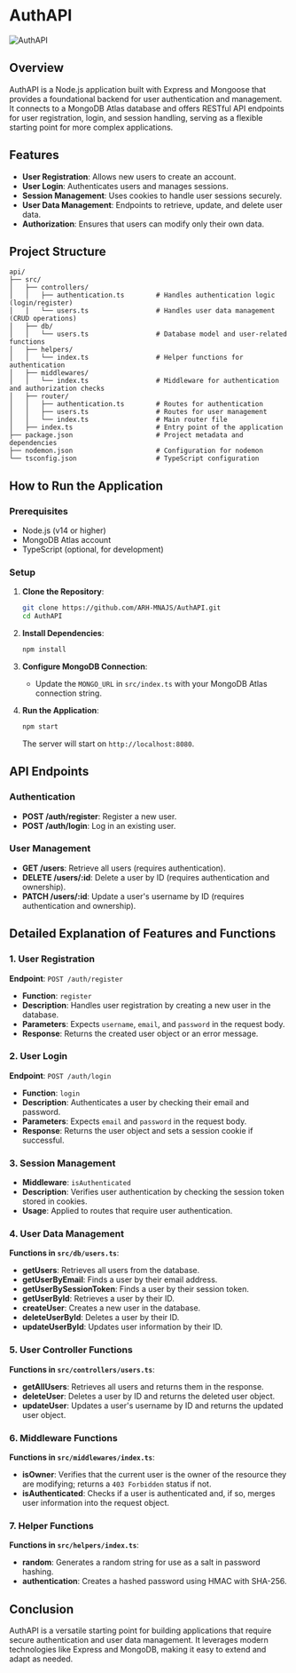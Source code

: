 # AuthAPI
![AuthAPI](https://github.com/ARH-MNAJS/AuthAPI/blob/master/cover.png?raw=true)
## Overview

AuthAPI is a Node.js application built with Express and Mongoose that provides a foundational backend for user authentication and management. It connects to a MongoDB Atlas database and offers RESTful API endpoints for user registration, login, and session handling, serving as a flexible starting point for more complex applications.

## Features

- **User Registration**: Allows new users to create an account.
- **User Login**: Authenticates users and manages sessions.
- **Session Management**: Uses cookies to handle user sessions securely.
- **User Data Management**: Endpoints to retrieve, update, and delete user data.
- **Authorization**: Ensures that users can modify only their own data.

## Project Structure

```plaintext
api/
├── src/
│   ├── controllers/
│   │   ├── authentication.ts        # Handles authentication logic (login/register)
│   │   └── users.ts                 # Handles user data management (CRUD operations)
│   ├── db/
│   │   └── users.ts                 # Database model and user-related functions
│   ├── helpers/
│   │   └── index.ts                 # Helper functions for authentication
│   ├── middlewares/
│   │   └── index.ts                 # Middleware for authentication and authorization checks
│   ├── router/
│   │   ├── authentication.ts        # Routes for authentication
│   │   ├── users.ts                 # Routes for user management
│   │   └── index.ts                 # Main router file
│   ├── index.ts                     # Entry point of the application
├── package.json                     # Project metadata and dependencies
├── nodemon.json                     # Configuration for nodemon
└── tsconfig.json                    # TypeScript configuration
```

## How to Run the Application

### Prerequisites

- Node.js (v14 or higher)
- MongoDB Atlas account
- TypeScript (optional, for development)

### Setup

1. **Clone the Repository**:
   ```bash
   git clone https://github.com/ARH-MNAJS/AuthAPI.git
   cd AuthAPI
   ```

2. **Install Dependencies**:
   ```bash
   npm install
   ```

3. **Configure MongoDB Connection**:
   - Update the `MONGO_URL` in `src/index.ts` with your MongoDB Atlas connection string.

4. **Run the Application**:
   ```bash
   npm start
   ```

   The server will start on `http://localhost:8080`.

## API Endpoints

### Authentication

- **POST /auth/register**: Register a new user.
- **POST /auth/login**: Log in an existing user.

### User Management

- **GET /users**: Retrieve all users (requires authentication).
- **DELETE /users/:id**: Delete a user by ID (requires authentication and ownership).
- **PATCH /users/:id**: Update a user's username by ID (requires authentication and ownership).

## Detailed Explanation of Features and Functions

### 1. User Registration

**Endpoint**: `POST /auth/register`

- **Function**: `register`
- **Description**: Handles user registration by creating a new user in the database.
- **Parameters**: Expects `username`, `email`, and `password` in the request body.
- **Response**: Returns the created user object or an error message.

### 2. User Login

**Endpoint**: `POST /auth/login`

- **Function**: `login`
- **Description**: Authenticates a user by checking their email and password.
- **Parameters**: Expects `email` and `password` in the request body.
- **Response**: Returns the user object and sets a session cookie if successful.

### 3. Session Management

- **Middleware**: `isAuthenticated`
- **Description**: Verifies user authentication by checking the session token stored in cookies.
- **Usage**: Applied to routes that require user authentication.

### 4. User Data Management

**Functions in `src/db/users.ts`**:

- **getUsers**: Retrieves all users from the database.
- **getUserByEmail**: Finds a user by their email address.
- **getUserBySessionToken**: Finds a user by their session token.
- **getUserById**: Retrieves a user by their ID.
- **createUser**: Creates a new user in the database.
- **deleteUserById**: Deletes a user by their ID.
- **updateUserById**: Updates user information by their ID.

### 5. User Controller Functions

**Functions in `src/controllers/users.ts`**:

- **getAllUsers**: Retrieves all users and returns them in the response.
- **deleteUser**: Deletes a user by ID and returns the deleted user object.
- **updateUser**: Updates a user's username by ID and returns the updated user object.

### 6. Middleware Functions

**Functions in `src/middlewares/index.ts`**:

- **isOwner**: Verifies that the current user is the owner of the resource they are modifying; returns a `403 Forbidden` status if not.
- **isAuthenticated**: Checks if a user is authenticated and, if so, merges user information into the request object.

### 7. Helper Functions

**Functions in `src/helpers/index.ts`**:

- **random**: Generates a random string for use as a salt in password hashing.
- **authentication**: Creates a hashed password using HMAC with SHA-256.

## Conclusion

AuthAPI is a versatile starting point for building applications that require secure authentication and user data management. It leverages modern technologies like Express and MongoDB, making it easy to extend and adapt as needed. 
